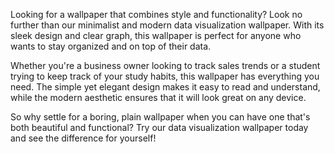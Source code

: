<!--
Write me content for website with wallpaper "A wallpaper with a graph of data visualization, in a minimalist and modern design."
-->

<!--font:Montserrat-->

Looking for a wallpaper that combines style and functionality? Look no further than our minimalist and modern data visualization wallpaper. With its sleek design and clear graph, this wallpaper is perfect for anyone who wants to stay organized and on top of their data.

Whether you're a business owner looking to track sales trends or a student trying to keep track of your study habits, this wallpaper has everything you need. The simple yet elegant design makes it easy to read and understand, while the modern aesthetic ensures that it will look great on any device.

So why settle for a boring, plain wallpaper when you can have one that's both beautiful and functional? Try our data visualization wallpaper today and see the difference for yourself!
